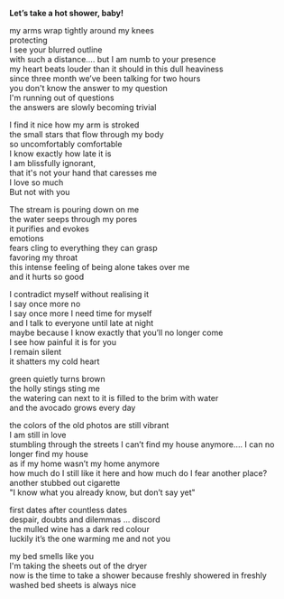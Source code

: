 **Let’s take a hot shower, baby!**

my arms wrap tightly around my knees  
protecting  
I see your blurred outline  
with such a distance…. but I am numb to your presence  
my heart beats louder than it should in this dull heaviness  
since three month we’ve been talking for two hours  
you don't know the answer to my question  
I'm running out of questions  
the answers are slowly becoming trivial  

I find it nice how my arm is stroked  
the small stars that flow through my body  
so uncomfortably comfortable  
I know exactly how late it is  
I am blissfully ignorant,  
that it's not your hand that caresses me  
I love so much  
But not with you  

The stream is pouring down on me  
the water seeps through my pores  
it purifies and evokes  
emotions  
fears cling to everything they can grasp  
favoring my throat  
this intense feeling of being alone takes over me  
and it hurts so good  

I contradict myself without realising it  
I say once more no  
I say once more I need time for myself  
and I talk to everyone until late at night  
maybe because I know exactly that you’ll no longer come  
I see how painful it is for you  
I remain silent  
it shatters my cold heart  

green quietly turns brown  
the holly stings sting me  
the watering can next to it is filled to the brim with water  
and the avocado grows every day  

the colors of the old photos are still vibrant  
I am still in love  
stumbling through the streets I can’t find my house anymore…. I can no longer find my house  
as if my home wasn’t my home anymore  
how much do I still like it here and how much do I fear another place?  
another stubbed out cigarette  
"I know what you already know, but don’t say yet"  

first dates after countless dates  
despair, doubts and dilemmas … discord  
the mulled wine has a dark red colour  
luckily it’s the one warming me and not you  

my bed smells like you  
I'm taking the sheets out of the dryer  
now is the time to take a shower
because freshly showered in freshly washed bed sheets is always nice
